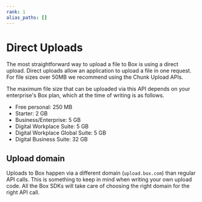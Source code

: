 ```yaml
---
rank: 1
alias_paths: []
---
```


# Direct Uploads

The most straightforward way to upload a file to Box is using a direct upload.
Direct uploads allow an application to upload a file in one request. For file
sizes over 50MB we recommend using the Chunk Upload APIs.

The maximum file size that can be uploaded via this API depends on your
enterprise's Box plan, which at the time of writing is as follows.

* Free personal: 250 MB
* Starter: 2 GB
* Business/Enterprise: 5 GB
* Digital Workplace Suite: 5 GB
* Digital Workplace Global Suite: 5 GB
* Digital Business Suite: 32 GB

## Upload domain

Uploads to Box happen via a different domain (`upload.box.com`) than regular API
calls. This is something to keep in mind when writing your own upload code. All
the Box SDKs will take care of choosing the right domain for the right API call.
